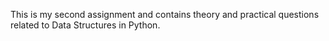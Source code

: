 This is my second assignment and contains theory and practical questions related to Data Structures in Python. 
